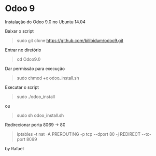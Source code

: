 # Odoo 9
Instalação do Odoo 9.0 no Ubuntu 14.04


Baixar o script
> sudo git clone https://github.com/bilibidum/odoo9.git

Entrar no diretório
> cd Odoo9.0

Dar permissão para execução
> sudo chmod +x odoo_install.sh

Executar o script
> sudo ./odoo_install

ou

> sudo sh odoo_install.sh

Redirecionar porta 8069 -> 80
> iptables -t nat -A PREROUTING -p tcp --dport 80 -j REDIRECT --to-port 8069


by Rafael
